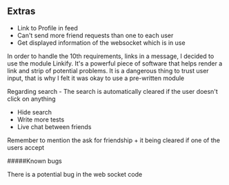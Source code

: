 Extras
----
* Link to Profile in feed
* Can't send more friend requests than one to each user
* Get displayed information of the websocket which is in use

In order to handle the 10th requirements, links in a message, 
I decided to use the module Linkify. It's a powerful piece of software that helps 
render a link and strip of potential problems. It is a dangerous thing to trust user input,
that is why I felt it was okay to use a pre-written module

Regarding search - 
The search is automatically cleared if the user doesn't click on anything

* Hide search
* Write more tests
* Live chat between friends

Remember to mention the ask for friendship + it being cleared if one of the users accept

#####Known bugs

There is a potential bug in the web socket code